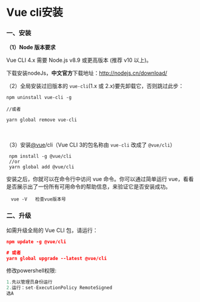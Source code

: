 # Vue cli安装

### 一、安装

**（1）Node 版本要求**

Vue CLI 4.x 需要 Node.js v8.9 或更高版本 (推荐 v10 以上)。

下载安装nodeJs，**中文官方**下载地址：http://nodejs.cn/download/

（2）全局安装过旧版本的 `vue-cli`(1.x 或 2.x)要先卸载它，否则跳过此步：

```
npm uninstall vue-cli -g 

//或者 

yarn global remove vue-cli
```

　　

（3）安装[@vue](https://github.com/vue)/cli（Vue CLI 3的包名称由 `vue-cli` 改成了 `@vue/cli`）

```
 npm install -g @vue/cli   
 //or
 yarn global add @vue/cli
```

安装之后，你就可以在命令行中访问 vue 命令。你可以通过简单运行 vue，看看是否展示出了一份所有可用命令的帮助信息，来验证它是否安装成功。

```
　vue -V   检查vue版本号
```

### 二、升级

如需升级全局的 Vue CLI 包，请运行：

```json
npm update -g @vue/cli

# 或者
yarn global upgrade --latest @vue/cli
```

修改powershell权限:

```javascript
1.先以管理员身份运行
2.运行：set-ExecutionPolicy RemoteSigned
选A
```